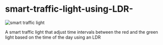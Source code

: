 # smart-traffic-light-using-LDR-

![smart traffic light](https://github.com/user-attachments/assets/86ae19e6-1edb-4c28-9117-1f76563d7ec2)

A smart traffic light that adjust time intervals between the red and the green light based on the time of the day using an LDR
